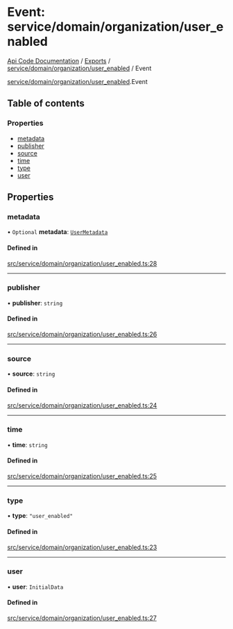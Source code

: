 # Event: service/domain/organization/user_enabled
[Api Code Documentation](../README.md) / [Exports](../modules.md) / [service/domain/organization/user\_enabled](../modules/service_domain_organization_user_enabled.md) / Event

[service/domain/organization/user\_enabled](../modules/service_domain_organization_user_enabled.md).Event

## Table of contents

### Properties

- [metadata](service_domain_organization_user_enabled.Event.md#metadata)
- [publisher](service_domain_organization_user_enabled.Event.md#publisher)
- [source](service_domain_organization_user_enabled.Event.md#source)
- [time](service_domain_organization_user_enabled.Event.md#time)
- [type](service_domain_organization_user_enabled.Event.md#type)
- [user](service_domain_organization_user_enabled.Event.md#user)

## Properties

### metadata

• `Optional` **metadata**: [`UserMetadata`](../modules/service_domain_metadata.md#usermetadata)

#### Defined in

[src/service/domain/organization/user_enabled.ts:28](https://github.com/openkfw/TruBudget/blob/c993c60c/api/src/service/domain/organization/user_enabled.ts#L28)

___

### publisher

• **publisher**: `string`

#### Defined in

[src/service/domain/organization/user_enabled.ts:26](https://github.com/openkfw/TruBudget/blob/c993c60c/api/src/service/domain/organization/user_enabled.ts#L26)

___

### source

• **source**: `string`

#### Defined in

[src/service/domain/organization/user_enabled.ts:24](https://github.com/openkfw/TruBudget/blob/c993c60c/api/src/service/domain/organization/user_enabled.ts#L24)

___

### time

• **time**: `string`

#### Defined in

[src/service/domain/organization/user_enabled.ts:25](https://github.com/openkfw/TruBudget/blob/c993c60c/api/src/service/domain/organization/user_enabled.ts#L25)

___

### type

• **type**: ``"user_enabled"``

#### Defined in

[src/service/domain/organization/user_enabled.ts:23](https://github.com/openkfw/TruBudget/blob/c993c60c/api/src/service/domain/organization/user_enabled.ts#L23)

___

### user

• **user**: `InitialData`

#### Defined in

[src/service/domain/organization/user_enabled.ts:27](https://github.com/openkfw/TruBudget/blob/c993c60c/api/src/service/domain/organization/user_enabled.ts#L27)
